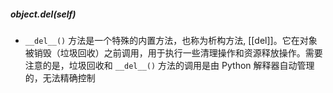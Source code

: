 ##### **object.__del__(self)**
- `__del__()` 方法是一个特殊的内置方法，也称为析构方法, [[del]]。它在对象被销毁（垃圾回收）之前调用，用于执行一些清理操作和资源释放操作。需要注意的是，垃圾回收和 `__del__()` 方法的调用是由 Python 解释器自动管理的，无法精确控制